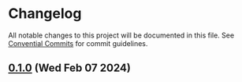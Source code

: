 # Changelog

All notable changes to this project will be documented in this file. See [Convential Commits](https://www.conventionalcommits.org/en/v1.0.0/#specification) for commit guidelines.

## [0.1.0](https://github.com/julusian/atem-connection-camera-control/compare/...v0.1.0) (Wed Feb 07 2024)


